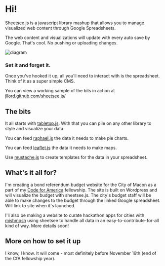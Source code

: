 # Hi!

Sheetsee.js is a javascript library mashup that allows you to manage visualized web content through Google Spreadsheets. 

The web content and visualizations will update with every auto save by Google. That's cool. No pushing or uploading changes. 

![diagram](https://raw.github.com/jllord/sheetsee.js/master/images/sheetsee_diagram.png)

### Set it and forget it. 

Once you've hooked it up, all you'll need to interact with is the spreadsheet. Think of it as a super simple CMS. 

You can view a working sample of the bits in action at [jllord.github.com/sheetsee.js/](http://jllord.github.com/sheetsee.js/)

## The bits

It all starts with [tabletop.js](http://builtbybalance.com/Tabletop/). With that you can pile on any other library to style and visualize your data. 

You can feed [raphael.js](http://raphaeljs.com/) the data it needs to make pie charts. 

You can feed [leaflet.js](http://leaflet.cloudmade.com/) the data it needs to make maps.

Use [mustache.js](http://mustache.github.com/) to create templates for the data in your spreadsheet.


## What's it all for?

I'm creating a bond referendum budget website for the City of Macon as a part of my [Code for America](http://www.codeforamerica.org) fellowship. The site is built on Wordpress and will visualize the budget with sheetsee.js. The city's budget staff will be able to make changes to the budget through the linked Google spreadsheet. Will link to site when it's launched.

I'll also be making a website to curate hackathon apps for cities with [mishmosh](https://github.com/mishmosh) using sheetsee to handle all data in an easy-to-contribute-for-all kind of way. More details soon! 

## More on how to set it up

I know, I know. It will come - most definitely before November 16th (end of the CfA fellowship year).





